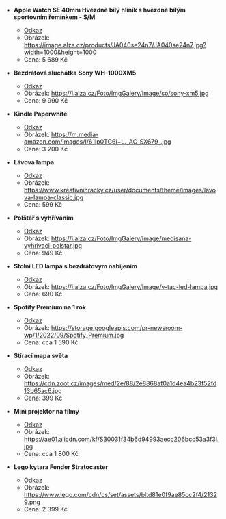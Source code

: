 - **Apple Watch SE 40mm Hvězdně bílý hliník s hvězdně bílým sportovním řemínkem - S/M**
  - [Odkaz](https://www.alza.cz/apple-watch/18858129.htm?kampan=adwwea_wearables_sea_gen_chytre-hodinky_apple-watch_c_9197834_e__602478082711_~138888963033~&gad_source=1&gad_campaignid=17428322523&gbraid=0AAAAAD2xsm4wuy2E-gGAQTscUPAMS3II_&gclid=Cj0KCQjwotDBBhCQARIsAG5pinNNhWIv_jwwC0JKo-x58GF9qu8BzgbHgbteunFCXRsDrEEzSyMAcYwaAkiuEALw_wcB)
  - Obrázek: https://image.alza.cz/products/JA040se24n7/JA040se24n7.jpg?width=1000&height=1000
  - Cena: 5 689 Kč

- **Bezdrátová sluchátka Sony WH-1000XM5**
  - [Odkaz](https://www.alza.cz/sony-wh-1000xm5-d7075551.htm)
  - Obrázek: https://i.alza.cz/Foto/ImgGalery/Image/so/sony-xm5.jpg
  - Cena: 9 990 Kč

- **Kindle Paperwhite**
  - [Odkaz](https://www.amazon.de/dp/B08KTZ8249)
  - Obrázek: https://m.media-amazon.com/images/I/61Ip0TG6j+L._AC_SX679_.jpg
  - Cena: 3 200 Kč

- **Lávová lampa**
  - [Odkaz](https://www.kreativnihracky.cz/lavova-lampa-classic/)
  - Obrázek: https://www.kreativnihracky.cz/user/documents/theme/images/lavova-lampa-classic.jpg
  - Cena: 599 Kč

- **Polštář s vyhříváním**
  - [Odkaz](https://www.alza.cz/medisana-hp-650-d5646746.htm)
  - Obrázek: https://i.alza.cz/Foto/ImgGalery/Image/medisana-vyhrivaci-polstar.jpg
  - Cena: 949 Kč

- **Stolní LED lampa s bezdrátovým nabíjením**
  - [Odkaz](https://www.alza.cz/v-tac-led-lampa-s-dotykovym-ovladanim-d6107441.htm)
  - Obrázek: https://i.alza.cz/Foto/ImgGalery/Image/v-tac-led-lampa.jpg
  - Cena: 690 Kč

- **Spotify Premium na 1 rok**
  - [Odkaz](https://www.spotify.com/cz/premium/)
  - Obrázek: https://storage.googleapis.com/pr-newsroom-wp/1/2022/09/Spotify_Premium.jpg
  - Cena: cca 1 590 Kč

- **Stírací mapa světa**
  - [Odkaz](https://www.zoot.cz/polozka/1300032/cierna-stiracia-mapa-sveta)
  - Obrázek: https://cdn.zoot.cz/images/med/2e/88/2e8868af0a1d4ea4b23f52fd13b65ac6.jpg
  - Cena: 399 Kč

- **Mini projektor na filmy**
  - [Odkaz](https://www.aliexpress.com/item/1005005373170660.html)
  - Obrázek: https://ae01.alicdn.com/kf/S30031f34b6d94993aecc206bcc53a3f3l.jpg
  - Cena: cca 1 800 Kč

- **Lego kytara Fender Stratocaster**
  - [Odkaz](https://www.lego.com/cs-cz/product/fender-stratocaster-21329)
  - Obrázek: https://www.lego.com/cdn/cs/set/assets/bltd81e0f9ae85cc2f4/21329.png
  - Cena: 2 399 Kč
